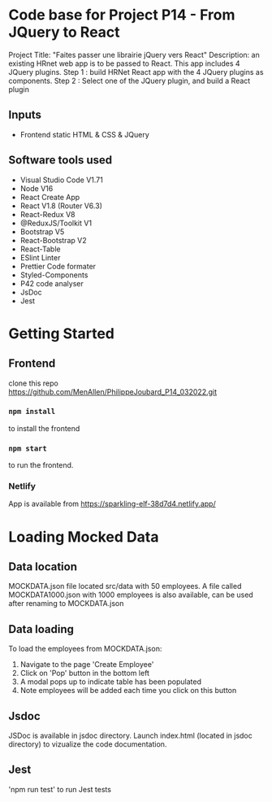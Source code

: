 # Code base for Project P14 - From JQuery to React
Project Title: "Faites passer une librairie jQuery vers React"
Description: an existing HRnet web app is to be passed to React. This app includes 4 JQuery plugins.
Step 1 : build HRNet React app with the 4 JQuery plugins as components.
Step 2 : Select one of the JQuery plugin, and build a React plugin

## Inputs
 - Frontend static HTML & CSS & JQuery

## Software tools used
 - Visual Studio Code V1.71
 - Node V16
 - React Create App
 - React V1.8 (Router V6.3)
 - React-Redux V8
 - @ReduxJS/Toolkit V1
 - Bootstrap V5
 - React-Bootstrap V2
 - React-Table
 - ESlint Linter
 - Prettier Code formater
 - Styled-Components
 - P42 code analyser
 - JsDoc
 - Jest


# Getting Started

## Frontend
clone this repo https://github.com/MenAllen/PhilippeJoubard_P14_032022.git
### `npm install`
to install the frontend
### `npm start`
to run the frontend.
### Netlify
App is available from https://sparkling-elf-38d7d4.netlify.app/

# Loading Mocked Data

## Data location
MOCKDATA.json file located src/data with 50 employees.
A file called MOCKDATA1000.json with 1000 employees is also available, can be used after renaming to MOCKDATA.json
## Data loading
To load the employees from MOCKDATA.json:
1) Navigate to the page 'Create Employee'
2) Click on 'Pop' button in the bottom left
3) A modal pops up to indicate table has been populated
4) Note employees will be added each time you click on this button

## Jsdoc
JSDoc is available in jsdoc directory. Launch index.html (located in jsdoc directory) to vizualize the code documentation.

## Jest
'npm run test' to run Jest tests 

